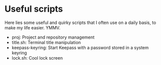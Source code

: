 Useful scripts
==============

Here lies some useful and quirky scripts that I often use on a daily basis, to
make my life easier. YMMV.

- proj: Project and repository management
- title.sh: Terminal title manipulation
- keepass-keyring: Start Keepass with a password stored in a system keyring
- lock.sh: Cool lock screen
